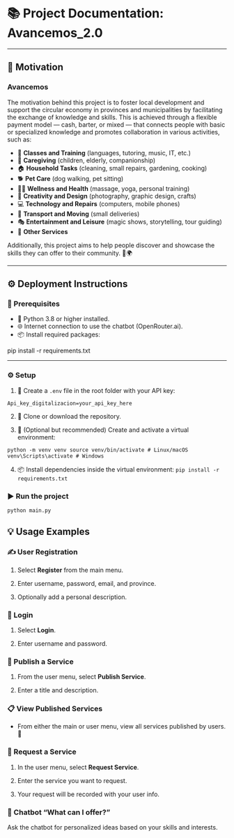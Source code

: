 # 📚 Project Documentation: **Avancemos_2.0**

---

## 🚀 Motivation

### Avancemos

The motivation behind this project is to foster local development and support the circular economy in provinces and municipalities by facilitating the exchange of knowledge and skills. This is achieved through a flexible payment model — cash, barter, or mixed — that connects people with basic or specialized knowledge and promotes collaboration in various activities, such as:

- 📖 **Classes and Training** (languages, tutoring, music, IT, etc.)
- 👶 **Caregiving** (children, elderly, companionship)
- 🏠 **Household Tasks** (cleaning, small repairs, gardening, cooking)
- 🐕 **Pet Care** (dog walking, pet sitting)
- 💆‍♂️ **Wellness and Health** (massage, yoga, personal training)
- 🎨 **Creativity and Design** (photography, graphic design, crafts)
- 💻 **Technology and Repairs** (computers, mobile phones)
- 🚚 **Transport and Moving** (small deliveries)
- 🎭 **Entertainment and Leisure** (magic shows, storytelling, tour guiding)
- 🌟 **Other Services**

Additionally, this project aims to help people discover and showcase the skills they can offer to their community. 🤝🌍


---------------

## ⚙️ Deployment Instructions

### 🔧 Prerequisites

- 🐍 Python 3.8 or higher installed.
- 🌐 Internet connection to use the chatbot (OpenRouter.ai).
- 📦 Install required packages:


pip install -r requirements.txt

----




### ⚙️ Setup

1.  📄 Create a `.env` file in the root folder with your API key:
    

`Api_key_digitalizacion=your_api_key_here`


2.  📂 Clone or download the repository.
    
    
3.  🐍 (Optional but recommended) Create and activate a virtual environment:
    

`python -m venv venv source venv/bin/activate # Linux/macOS venv\Scripts\activate # Windows`



4.  📦 Install dependencies inside the virtual environment:
    `pip install -r requirements.txt` 


### ▶️ Run the project
`python main.py`


## 💡 Usage Examples

### ✍️ User Registration

1.  Select **Register** from the main menu.
    
2.  Enter username, password, email, and province.
    
3.  Optionally add a personal description.
    

### 🔑 Login

1.  Select **Login**.
    
2.  Enter username and password.
    

### 📢 Publish a Service


1.  From the user menu, select **Publish Service**.
   
    
3.  Enter a title and description.
    

### 📋 View Published Services

-   From either the main or user menu, view all services published by users. 👀
    

### 🤝 Request a Service

1.  In the user menu, select **Request Service**.
    
2.  Enter the service you want to request.
    
3.  Your request will be recorded with your user info.
    

### 🤖 Chatbot “What can I offer?”

Ask the chatbot for personalized ideas based on your skills and interests.






